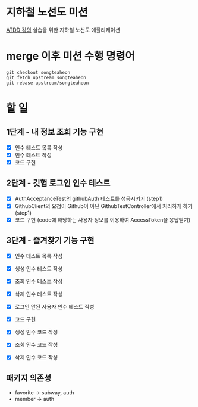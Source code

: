 # 지하철 노선도 미션
[ATDD 강의](https://edu.nextstep.camp/c/R89PYi5H) 실습을 위한 지하철 노선도 애플리케이션


# merge 이후 미션 수행 명령어
```
git checkout songteaheon  
git fetch upstream songteaheon  
git rebase upstream/songteaheon
```  


# 할 일
## 1단계 - 내 정보 조회 기능 구현
- [X] 인수 테스트 목록 작성
- [X] 인수 테스트 작성
- [X] 코드 구현

## 2단계 - 깃헙 로그인 인수 테스트
- [X] AuthAcceptanceTest의 githubAuth 테스트를 성공시키기 (step1)
- [X] GithubClient의 요청이 Github이 아닌 GithubTestController에서 처리하게 하기(step1)
- [X] 코드 구현 (code에 해당하는 사용자 정보를 이용하여 AccessToken을 응답받기)

## 3단계 - 즐겨찾기 기능 구현
- [X] 인수 테스트 목록 작성
- [X] 생성 인수 테스트 작성
- [X] 조회 인수 테스트 작성
- [X] 삭제 인수 테스트 작성
- [X] 로그인 안된 사용자 인수 테스트 작성
- [X] 코드 구현
- [X] 생성 인수 코드 작성
- [X] 조회 인수 코드 작성
- [X] 삭제 인수 코드 작성


## 패키지 의존성
- favorite -> subway, auth
- member -> auth